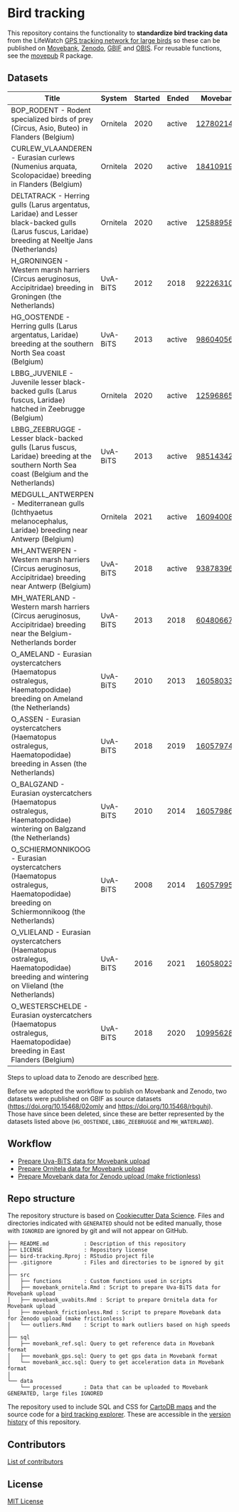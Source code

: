 # Bird tracking

This repository contains the functionality to **standardize bird tracking data** from the LifeWatch [GPS tracking network for large birds](http://lifewatch.be/en/gps-tracking-network-large-birds) so these can be published on [Movebank](https://www.movebank.org/), [Zenodo](https://zenodo.org), [GBIF](https://www.gbif.org) and [OBIS](https://obis.org). For reusable functions, see the [movepub](https://inbo.github.io/movepub) R package.

## Datasets

Title | System | Started | Ended | Movebank | Zenodo | GBIF | OBIS
--- | --- | --- | --- | --- | --- | --- | ---
BOP_RODENT - Rodent specialized birds of prey (Circus, Asio, Buteo) in Flanders (Belgium) | Ornitela | 2020 | active | [1278021460](https://www.movebank.org/cms/webapp?gwt_fragment=page=studies,path=study1278021460) | [DOI](https://doi.org/10.5281/zenodo.5735405) | [GBIF](https://www.gbif.org/dataset/e2fb42ca-e408-4aa2-a7bd-a9bb4ddcc83a) | NA
CURLEW_VLAANDEREN - Eurasian curlews (Numenius arquata, Scolopacidae) breeding in Flanders (Belgium) | Ornitela | 2020 | active | [1841091905](https://www.movebank.org/cms/webapp?gwt_fragment=page=studies,path=study1841091905) | [DOI](https://doi.org/10.5281/zenodo.5779130) |  [GBIF](https://www.gbif.org/dataset/88216808-1942-44ed-b059-b576bf79a28e) | [OBIS](https://obis.org/dataset/7ee5747e-f7c5-44ad-9012-925dd60967aa)
DELTATRACK - Herring gulls (Larus argentatus, Laridae) and Lesser black-backed gulls (Larus fuscus, Laridae) breeding at Neeltje Jans (Netherlands) | Ornitela | 2020 | active | [1258895879](https://www.movebank.org/cms/webapp?gwt_fragment=page=studies,path=study1258895879)
H_GRONINGEN - Western marsh harriers (Circus aeruginosus, Accipitridae) breeding in Groningen (the Netherlands) | UvA-BiTS | 2012 | 2018 | [922263102](https://www.movebank.org/cms/webapp?gwt_fragment=page=studies,path=study922263102) | [DOI](https://doi.org/10.5281/zenodo.3552507) | [GBIF](https://www.gbif.org/dataset/5124534e-2d9c-46b7-a857-e0012821526b) | NA
HG_OOSTENDE - Herring gulls (Larus argentatus, Laridae) breeding at the southern North Sea coast (Belgium) | UvA-BiTS | 2013 | active | [986040562](https://www.movebank.org/cms/webapp?gwt_fragment=page=studies,path=study986040562) | [DOI](https://doi.org/10.5281/zenodo.3541811) | [GBIF](https://www.gbif.org/dataset/6c860eb3-83ba-48c3-9328-a7b3c7a3c7b4) | [OBIS](https://obis.org/dataset/00cad65a-aa33-4d98-93a2-15155fa963e3)
LBBG_JUVENILE - Juvenile lesser black-backed gulls (Larus fuscus, Laridae) hatched in Zeebrugge (Belgium) | Ornitela | 2020 | active | [1259686571](https://www.movebank.org/cms/webapp?gwt_fragment=page=studies,path=study1259686571) | [DOI](https://doi.org/10.5281/zenodo.5075868) | [GBIF](https://www.gbif.org/dataset/83de99ee-92bd-4dc2-a038-a4856f13cd29) | [OBIS](https://obis.org/dataset/a8c7c2d3-533a-4b8f-aff8-a43b8f280a7b)
LBBG_ZEEBRUGGE - Lesser black-backed gulls (Larus fuscus, Laridae) breeding at the southern North Sea coast (Belgium and the Netherlands) | UvA-BiTS | 2013 | active | [985143423](https://www.movebank.org/cms/webapp?gwt_fragment=page=studies,path=study985143423) | [DOI](https://doi.org/10.5281/zenodo.3540799) | [GBIF](https://www.gbif.org/dataset/355b8ff9-7bd9-49c3-92af-f6741b8bd0cb) | [OBIS](https://obis.org/dataset/aac5ca81-638a-4335-9aa7-5c2bda67a362)
MEDGULL_ANTWERPEN - Mediterranean gulls (Ichthyaetus melanocephalus, Laridae) breeding near Antwerp (Belgium) | Ornitela | 2021 | active | [1609400843](https://www.movebank.org/cms/webapp?gwt_fragment=page=studies,path=study1609400843) | [DOI](https://doi.org/10.5281/zenodo.6599272) | [GBIF](https://www.gbif.org/dataset/ebce3c1f-4307-4539-afb2-3876ec9ae737) | [OBIS](https://obis.org/dataset/cd6933a8-797e-41f4-94f0-fcd969b6794e)
MH_ANTWERPEN - Western marsh harriers (Circus aeruginosus, Accipitridae) breeding near Antwerp (Belgium) | UvA-BiTS | 2018 | active | [938783961](https://www.movebank.org/cms/webapp?gwt_fragment=page=studies,path=study938783961) | [DOI](https://doi.org/10.5281/zenodo.3550093) | [GBIF](https://www.gbif.org/dataset/e347ea47-db3f-4c47-8771-ea562330382c) | NA
MH_WATERLAND - Western marsh harriers (Circus aeruginosus, Accipitridae) breeding near the Belgium-Netherlands border | UvA-BiTS | 2013 | 2018 | [604806671](https://www.movebank.org/cms/webapp?gwt_fragment=page=studies,path=study604806671) | [DOI](https://doi.org/10.5281/zenodo.3532940) | [GBIF](https://www.gbif.org/dataset/66e0553e-75f6-49de-b614-22efd9fbf6e9) | NA
O_AMELAND - Eurasian oystercatchers (Haematopus ostralegus, Haematopodidae) breeding on Ameland (the Netherlands) | UvA-BiTS | 2010 | 2013 | [1605803389](https://www.movebank.org/cms/webapp?gwt_fragment=page=studies,path=study1605803389) | [DOI](https://doi.org/10.5281/zenodo.5647596) | [GBIF](https://www.gbif.org/dataset/a700359e-a4fa-47d2-9bca-0b8500528cea) | [OBIS](https://obis.org/dataset/3b1da04e-7b8d-4080-ba17-d29909d6d95b)
O_ASSEN - Eurasian oystercatchers (Haematopus ostralegus, Haematopodidae) breeding in Assen (the Netherlands) | UvA-BiTS | 2018 | 2019 | [1605797471](https://www.movebank.org/cms/webapp?gwt_fragment=page=studies,path=study1605797471) | [DOI](https://doi.org/10.5281/zenodo.5653310) | [GBIF](https://www.gbif.org/dataset/226421f2-1d29-4950-901c-aba9d0e8f2bc) | [OBIS](https://obis.org/dataset/550b4cc1-c40d-4070-a0cb-26e010eca9d4)
O_BALGZAND - Eurasian oystercatchers (Haematopus ostralegus, Haematopodidae) wintering on Balgzand (the Netherlands) | UvA-BiTS | 2010 | 2014 | [1605798640](https://www.movebank.org/cms/webapp?gwt_fragment=page=studies,path=study1605798640) | [DOI](https://doi.org/10.5281/zenodo.5653441) | [GBIF](https://www.gbif.org/dataset/833c03c5-fc23-4e77-8689-4e97fcce96f0) | [OBIS](https://obis.org/dataset/2c6aa97e-e886-4564-a55a-48e2e506f014)
O_SCHIERMONNIKOOG - Eurasian oystercatchers (Haematopus ostralegus, Haematopodidae) breeding on Schiermonnikoog (the Netherlands) | UvA-BiTS | 2008 | 2014 | [1605799506](https://www.movebank.org/cms/webapp?gwt_fragment=page=studies,path=study1605799506) | [DOI](https://doi.org/10.5281/zenodo.5653477) | [GBIF](https://www.gbif.org/dataset/361adb42-c1ea-46ed-979c-281ef027cf8f) | [OBIS](https://obis.org/dataset/01dbc62a-e166-4752-8547-6db4542ec039)
O_VLIELAND - Eurasian oystercatchers (Haematopus ostralegus, Haematopodidae) breeding and wintering on Vlieland (the Netherlands) | UvA-BiTS | 2016 | 2021 | [1605802367](https://www.movebank.org/cms/webapp?gwt_fragment=page=studies,path=study1605802367) | [DOI](https://doi.org/10.5281/zenodo.5653890) | [GBIF](https://www.gbif.org/dataset/cd15902d-3ded-41c2-893d-8840e146cbb3) | [OBIS](https://obis.org/dataset/c633b0f8-90bb-43f2-8680-65ac26dd8400)
O_WESTERSCHELDE - Eurasian oystercatchers (Haematopus ostralegus, Haematopodidae) breeding in East Flanders (Belgium) | UvA-BiTS | 2018 | 2020 | [1099562810](https://www.movebank.org/cms/webapp?gwt_fragment=page=studies,path=study1099562810) | [DOI](https://doi.org/10.5281/zenodo.3734898) | [GBIF](https://www.gbif.org/dataset/20bbd36e-d1a1-4169-8663-59feaa2641c0) | [OBIS](https://obis.org/dataset/132cfd6e-097d-4ee4-b737-58a596dcbe27)

Steps to upload data to Zenodo are described [here](https://github.com/inbo/bird-tracking/issues/131).

Before we adopted the workflow to publish on Movebank and Zenodo, two datasets were published on GBIF as source datasets (https://doi.org/10.15468/02omly and https://doi.org/10.15468/rbguhj). Those have since been deleted, since these are better represented by the datasets listed above (`HG_OOSTENDE`, `LBBG_ZEEBRUGGE` and `MH_WATERLAND`).

## Workflow

- [Prepare Uva-BiTS data for Movebank upload](src/movebank_uvabits.Rmd)
- [Prepare Ornitela data for Movebank upload](src/movebank_ornitela.Rmd)
- [Prepare Movebank data for Zenodo upload (make frictionless)](src/movebank_frictionless.Rmd)

## Repo structure

The repository structure is based on [Cookiecutter Data Science](http://drivendata.github.io/cookiecutter-data-science/). Files and directories indicated with `GENERATED` should not be edited manually, those with `IGNORED` are ignored by git and will not appear on GitHub.

```
├── README.md           : Description of this repository
├── LICENSE             : Repository license
├── bird-tracking.Rproj : RStudio project file
├── .gitignore          : Files and directories to be ignored by git
│
├── src
│   ├── functions       : Custom functions used in scripts
│   ├── movebank_ornitela.Rmd : Script to prepare Uva-BiTS data for Movebank upload
│   ├── movebank_uvabits.Rmd : Script to prepare Ornitela data for Movebank upload
│   ├── movebank_frictionless.Rmd : Script to prepare Movebank data for Zenodo upload (make frictionless)
│   └── outliers.Rmd    : Script to mark outliers based on high speeds
│
├── sql
│   ├── movebank_ref.sql: Query to get reference data in Movebank format
│   ├── movebank_gps.sql: Query to get gps data in Movebank format
│   └── movebank_acc.sql: Query to get acceleration data in Movebank format
│
└── data
    └── processed       : Data that can be uploaded to Movebank GENERATED, large files IGNORED
```

The repository used to include SQL and CSS for [CartoDB maps](https://oscibio.inbo.be/blog/?category=cartodb) and the source code for a [bird tracking explorer](https://oscibio.inbo.be/blog/bird-tracking-explorer/). These are accessible in the [version history](https://github.com/inbo/bird-tracking/tree/carto) of this repository.

## Contributors

[List of contributors](https://github.com/inbo/bird-tracking/contributors)

## License

[MIT License](LICENSE)
